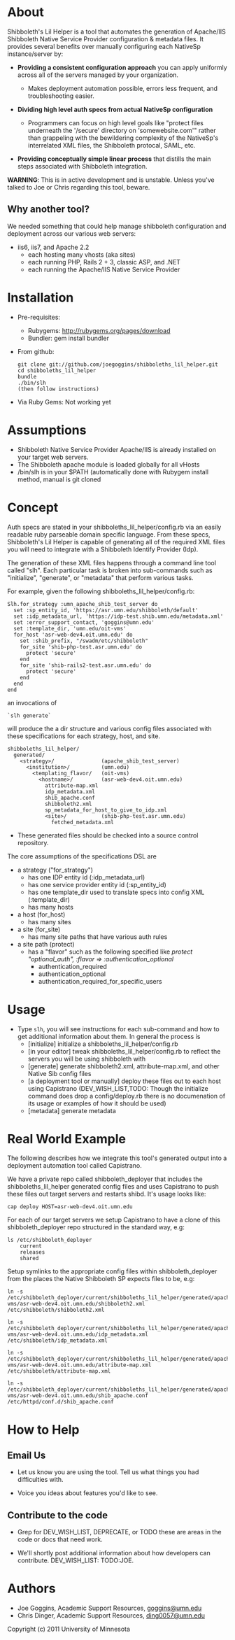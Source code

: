 About
=====
Shibboleth's Lil Helper is a tool that automates the generation of Apache/IIS Shibboleth Native Service Provider configuration & metadata files.  It provides several benefits over manually configuring each NativeSp instance/server by:

* __Providing a consistent configuration approach__ you can apply uniformly across all of the servers managed by your organization.
  * Makes deployment automation possible, errors less frequent, and troubleshooting easier.

* __Dividing high level auth specs from actual NativeSp configuration__
  * Programmers can focus on high level goals like "protect files underneath the '/secure' directory on 'somewebsite.com'" rather than grappeling with the bewildering complexity of the NativeSp's interrelated XML files, the Shibboleth protocal, SAML, etc.  

* __Providing conceptually simple linear process__ that distills the main steps associated with Shibboleth integration.

**WARNING**: This is in active development and is unstable. 
Unless you've talked to Joe or Chris regarding this tool, beware.

Why another tool?
-----------------
We needed something that could help manage shibboleth configuration and deployment across our various web servers:

* iis6, iis7, and Apache 2.2
  * each hosting many vhosts (aka sites)
  * each running PHP, Rails 2 + 3, classic ASP, and .NET
  * each running the Apache/IIS Native Service Provider

Installation
============
* Pre-requisites:
  * Rubygems: http://rubygems.org/pages/download
  * Bundler: gem install bundler
  
* From github:

      git clone git://github.com/joegoggins/shibboleths_lil_helper.git
      cd shibboleths_lil_helper
      bundle
      ./bin/slh
      (then follow instructions)

* Via Ruby Gems: Not working yet

Assumptions
===========
* Shibboleth Native Service Provider Apache/IIS is already installed on your target web servers.
* The Shibboleth apache module is loaded globally for all vHosts
* /bin/slh is in your $PATH (automatically done with Rubygem install
  method, manual is git cloned

Concept
=======

Auth specs are stated in your shibboleths_lil_helper/config.rb
via an easily readable ruby parseable domain specific language.  From these specs, Shibboleth's Lil Helper is capable of generating all of the required XML files you will need to integrate with
a Shibboleth Identify Provider (Idp).

The generation of these XML files happens through a command line tool
called "slh".  Each particular task is broken into sub-commands such as
"initialize", "generate", or "metadata" that perform various tasks.

For example, given the following shibboleths_lil_helper/config.rb:

    Slh.for_strategy :umn_apache_shib_test_server do
      set :sp_entity_id, 'https://asr.umn.edu/shibboleth/default'
      set :idp_metadata_url, 'https://idp-test.shib.umn.edu/metadata.xml'
      set :error_support_contact, 'goggins@umn.edu'
      set :template_dir, 'umn.edu/oit-vms'
      for_host 'asr-web-dev4.oit.umn.edu' do
        set :shib_prefix, "/swadm/etc/shibboleth"
        for_site 'shib-php-test.asr.umn.edu' do
          protect 'secure'
        end
        for_site 'shib-rails2-test.asr.umn.edu' do
          protect 'secure'
        end
      end
    end

an invocations of

    `slh generate`

will produce the a dir structure and various config files
associated with these specifications for each strategy, host, and site.

    shibboleths_lil_helper/
      generated/
        <strategy>/               (apache_shib_test_server)
          <institution>/          (umn.edu)
            <templating_flavor/   (oit-vms)
              <hostname>/         (asr-web-dev4.oit.umn.edu)
                attribute-map.xml
                idp_metadata.xml
                shib_apache.conf
                shibboleth2.xml
                sp_metadata_for_host_to_give_to_idp.xml 
                <site>/           (shib-php-test.asr.umn.edu)
                  fetched_metadata.xml

* These generated files should be checked into a source control repository.

The core assumptions of the specifications DSL are

* a strategy ("for_strategy")
  * has one IDP entity id (:idp_metadata_url)
  * has one service provider entity id (:sp_entity_id)
  * has one template_dir used to translate specs into config XML (:template_dir)
  * has many hosts
* a host (for_host)
  * has many sites 
* a site (for_site)
  * has many site paths that have various auth rules
* a site path (protect)
  * has a "flavor" such as the following specified like
    *protect "optional_auth", :flavor => :authentication_optional*
    * authentication_required
    * authentication_optional
    * authentication_required_for_specific_users


Usage
=====
* Type `slh`, you will see instructions for each sub-command and how
  to get additional information about them.  In general the process is
  * [initialize] initialize a shibboleths_lil_helper/config.rb
  * [in your editor] tweak shibboleths_lil_helper/config.rb to reflect the servers you
    will be using shibboleth with
  * [generate] generate shibboleth2.xml, attribute-map.xml, and other Native Sib
    config files
  * [a deployment tool or manually] deploy these files out to each host using Capistrano (DEV_WISH_LIST,TODO: Though the initialize command does drop a config/deploy.rb there is no documenation of its usage or examples of how it should be used)
  * [metadata] generate metadata

Real World Example
==================
The following describes how we integrate this tool's generated output
into a deployment automation tool called Capistrano.

We have a private repo called shibboleth_deployer that includes the shibboleths_lil_helper generated config files and uses Capistrano to push these files out target servers and restarts shibd.  It's usage looks like:

    cap deploy HOST=asr-web-dev4.oit.umn.edu

For each of our target servers we setup Capistrano to have a clone of
this shibboleth_deployer repo structured in the standard way, e.g:

    ls /etc/shibboleth_deployer
        current
        releases
        shared

Setup symlinks to the appropriate config files within
shibboleth_deployer from the places the Native Shibboleth SP expects
files to be, e.g:

    ln -s /etc/shibboleth_deployer/current/shibboleths_lil_helper/generated/apache_shib_test_server/umn.edu/oit-vms/asr-web-dev4.oit.umn.edu/shibboleth2.xml /etc/shibboleth/shibboleth2.xml

    ln -s /etc/shibboleth_deployer/current/shibboleths_lil_helper/generated/apache_shib_test_server/umn.edu/oit-vms/asr-web-dev4.oit.umn.edu/idp_metadata.xml /etc/shibboleth/idp_metadata.xml

    ln -s /etc/shibboleth_deployer/current/shibboleths_lil_helper/generated/apache_shib_test_server/umn.edu/oit-vms/asr-web-dev4.oit.umn.edu/attribute-map.xml /etc/shibboleth/attribute-map.xml

    ln -s /etc/shibboleth_deployer/current/shibboleths_lil_helper/generated/apache_shib_test_server/umn.edu/oit-vms/asr-web-dev4.oit.umn.edu/shib_apache.conf /etc/httpd/conf.d/shib_apache.conf


How to Help
======================

Email Us
----------------------
* Let us know you are using the tool.  Tell us what things you had
  difficulties with.

* Voice you ideas about features you'd like to see.

Contribute to the code
----------------------
* Grep for DEV_WISH_LIST, DEPRECATE, or TODO these are areas in the code or docs that need
  work.

* We'll shortly post additional information about how developers can
  contribute. DEV_WISH_LIST: TODO:JOE.

Authors
=======
* Joe Goggins, Academic Support Resources, goggins@umn.edu
* Chris Dinger, Academic Support Resources, ding0057@umn.edu


Copyright (c) 2011 University of Minnesota
